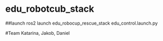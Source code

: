 # edu_robotcub_stack

##launch
ros2 launch edu_robocup_rescue_stack edu_control.launch.py 

#Team
Katarina, Jakob, Daniel
